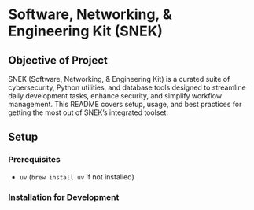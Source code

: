 # Software, Networking, & Engineering Kit (SNEK)

## Objective of Project

SNEK (Software, Networking, & Engineering Kit) is a curated suite of 
cybersecurity, Python utilities, and database tools designed to 
streamline daily development tasks, enhance security, and simplify 
workflow management. This README covers setup, usage, and best 
practices for getting the most out of SNEK’s integrated toolset.

## Setup 

### Prerequisites

- `uv` (`brew install uv` if not installed)

### Installation for Development


